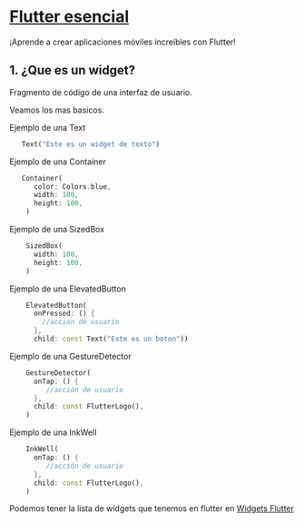 # [Flutter esencial](../readme.md)

¡Aprende a crear aplicaciones móviles increíbles con Flutter!

## 1. ¿Que es un widget?

Fragmento de código de una interfaz de usuario.

Veamos los mas basicos.

Ejemplo de una Text
```dart
   Text("Este es un widget de texto")
```

Ejemplo de una Container
```dart
   Container(
      color: Colors.blue,
      width: 100,
      height: 100,
    )
```

Ejemplo de una SizedBox
```dart
    SizedBox(
      width: 100,
      height: 100,
    )
```

Ejemplo de una ElevatedButton
```dart
    ElevatedButton(
      onPressed: () {
        //acción de usuario
      },
      child: const Text("Este es un boton"))
```

Ejemplo de una GestureDetector
```dart
    GestureDetector(
      onTap: () {
         //acción de usuario
      },
      child: const FlutterLogo(),
    )
```

Ejemplo de una InkWell
```dart
    InkWell(
      onTap: () {
         //acción de usuario
      },
      child: const FlutterLogo(),
    )
```


Podemos tener la lista de widgets que tenemos en flutter en [Widgets Flutter](https://docs.flutter.dev/ui/widgets)